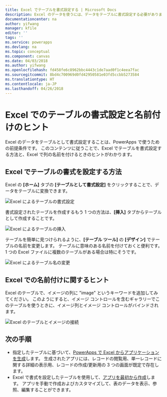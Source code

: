 ```yaml
---
title: Excel でテーブルを書式設定する | Microsoft Docs
description: Excel のデータを使うには、データをテーブルに書式設定する必要があります。 列の名に "image" というキーワードを追加します。
documentationcenter: na
author: yifwang
manager: kfile
editor: ''
tags: ''
ms.service: powerapps
ms.devlang: na
ms.topic: conceptual
ms.component: canvas
ms.date: 04/03/2018
ms.author: yifwang
ms.openlocfilehash: fd458fe6c8962bbc4443c1de7aad0f1c4eea7fac
ms.sourcegitcommit: 8bd4c700969d0fd42950581e03fd5ccbb5273584
ms.translationtype: HT
ms.contentlocale: ja-JP
ms.lasthandoff: 04/26/2018
---
```

# <a name="format-a-table-in-excel-and-naming-tips"></a>Excel でのテーブルの書式設定と名前付けのヒント
Excel のデータをテーブルとして書式設定することは、PowerApps で使うための前提条件です。 このコンテンツに従うことで、Excel でテーブルを書式設定する方法と、Excel で列の名前を付けるときのヒントがわかります。

## <a name="how-to-format-a-table-in-excel"></a>Excel でテーブルの書式を設定する方法
Excel の **[ホーム]** タブの **[テーブルとして書式設定]** をクリックすることで、データをテーブルに変換できます。

![Excel によるテーブルの書式設定](./media/how-to-excel-tips/format-table.png)

書式設定されたテーブルを作成するもう 1 つの方法は、**[挿入]** タブからテーブルとして作成することです。

![Excel によるテーブルの挿入](./media/how-to-excel-tips/insert-table.png)

テーブルを簡単に見つけられるように、**[テーブル ツール]** の **[デザイン]** でテーブルの名前を変更します。 テーブルに意味のある名前を付けておくと便利です。1 つの Excel ファイルに複数のテーブルがある場合は特にそうです。

![Excel によるテーブル名の変更](./media/how-to-excel-tips/rename-table.png)

## <a name="naming-tips-in-excel"></a>Excel での名前付けに関するヒント
Excel のテーブルで、イメージの列に "image" というキーワードを追加してみてください。 このようにすると、イメージ コントロールを含むギャラリーでこのテーブルを使うときに、イメージ列とイメージ コントロールがバインドされます。

![Excel のテーブルとイメージの接続](./media/how-to-excel-tips/connect-gallery.png)

## <a name="next-steps"></a>次の手順
* 指定したテーブルに基づいて、[PowerApps で Excel からアプリケーションを生成](get-started-create-from-data.md)します。 生成されたアプリには、レコードの閲覧用、単一レコードに関する詳細の表示用、レコードの作成/更新用の 3 つの画面が既定で存在します。
* Excel で書式を設定したテーブルを使用して、[アプリを最初から作成](get-started-create-from-blank.md)します。 アプリを手動で作成およびカスタマイズして、表のデータを表示、参照、編集することができます。
